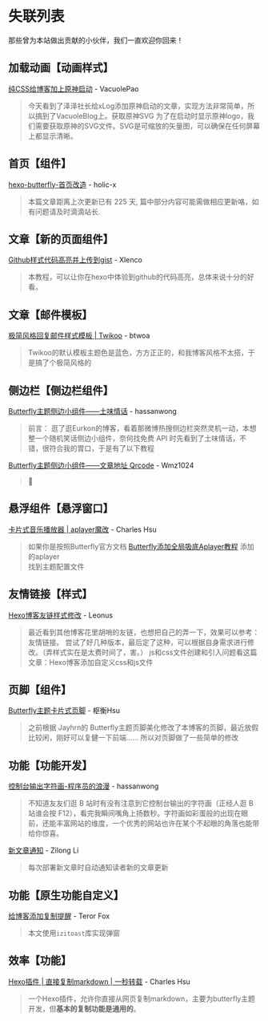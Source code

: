 # 失联列表

那些曾为本站做出贡献的小伙伴，我们一直欢迎你回来！

## 加载动画【动画样式】

[纯CSS给博客加上原神启动](https://vacuole.top/p/dc4d56c2.html) - VacuolePao

> 今天看到了泽泽社长给xLog添加原神启动的文章，实现方法非常简单，所以搞到了VacuoleBlog上。获取原神SVG
> 为了在启动时显示原神logo，我们需要获取原神的SVG文件。SVG是可缩放的矢量图，可以确保在任何屏幕上都显示清晰。
>

## 首页【组件】

[hexo-butterfly-首页改造](https://blog.holic-x.com/wv-blog/post/c9f9cd5d.html) - holic-x

> 本篇文章距离上次更新已有 225 天, 篇中部分内容可能需做相应更新咯，如有问题请及时滴滴站长.

## 文章【新的页面组件】

[Github样式代码高亮并上传到gist](https://blog.xlenco.top/posts/8fce.html) - Xlenco

> 本教程，可以让你在hexo中体验到github的代码高亮，总体来说十分的好看。

## 文章【邮件模板】

[极简风格回复邮件样式模板 | Twikoo](https://blog.btwoa.com/4849469a/) - btwoa

> Twikoo的默认模板主题色是蓝色，方方正正的，和我博客风格不太搭，于是搞了个极简风格的

## 侧边栏【侧边栏组件】

[Butterfly主题侧边小组件——土味情话](https://hassanwong.top/posts/ca8261d0/) - hassanwong

> 前言：
> 逛了逛Eurkon的博客，看着那微博热搜侧边栏突然灵机一动，本想整一个随机笑话侧边小组件，奈何找免费 API 时先看到了土味情话，不错，很符合我的胃口，于是有了以下教程

[Butterfly主题侧边小组件——文章地址 Qrcode](https://blog.w03.cc/p/2022/ad188120.html) - Wmz1024

> 🥴 

## 悬浮组件【悬浮窗口】

[卡片式音乐播放器 | aplayer魔改](https://www.crowhsu.top/posts/637681ac.html) - Charles Hsu

> 如果你是按照Butterfly官方文档 [Butterfly添加全局吸底Aplayer教程](https://butterfly.js.org/posts/507c070f/) 添加的aplayer  
> 找到主题配置文件

## 友情链接【样式】

[Hexo博客友链样式修改](https://blog.leonus.cn/2022/link.html) - Leonus

> 最近看到其他博客花里胡哨的友链，也想把自己的弄一下，效果可以参考：友情链接。
> 尝试了好几种版本，最后定了这种，可以根据自身需求进行修改。（弄样式实在是太费时间了，害。）
> js和css文件创建和引入问题看这篇文章：Hexo博客添加自定义css和js文件

## 页脚【组件】

[Butterfly主题卡片式页脚](http://crowhsu.top/posts/c822e518.html) - 枢衡Hsu

> 之前根据 Jayhrn的 Butterfly主题页脚美化修改了本博客的页脚，最近放假比较闲，刚好可以复健一下前端…… 所以对页脚做了一些简单的修改

## 功能【功能开发】

[控制台输出字符画-程序员的浪漫](https://hassanwong.top/posts/7a58550e/) - hassanwong

> 不知道友友们逛 B 站时有没有注意到它控制台输出的字符画（正经人逛 B 站谁会按 F12），看完我瞬间嘴角上扬数秒。字符画如彩蛋般的出现在眼前，还能丰富网站的维度，一个优秀的网站也许在某个不起眼的角落也能带给你惊喜。

[新文章通知](https://lizilong.netlify.app/posts/d5b5/) - Zilong Li

> 每次部署新文章时自动通知读者新的文章更新

## 功能【原生功能自定义】

[给博客添加复制提醒](https://blog.trfox.ml/p/71e4d414dfa8/) - Teror Fox

> 本文使用`izitoast`库实现弹窗

## 效率【功能】

[Hexo插件 | 直接复制markdown | 一秒转载](https://www.crowhsu.top/posts/6e818316.html) - Charles Hsu

> 一个Hexo插件，允许你直接从网页复制markdown，主要为butterfly主题开发，但**基本的复制功能是通用的**。